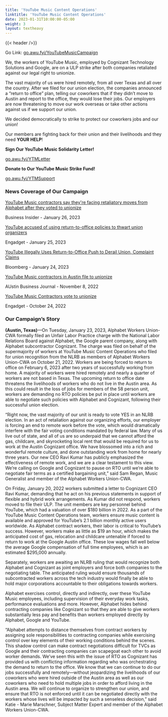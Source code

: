 ```yaml
---
title: 'YouTube Music Content Operations'
linktitle: 'YouTube Music Content Operations'
date: 2023-01-31T10:00:00-05:00
weight: 3
layout: textheavy
---
```


{{< header />}}

Go Link: [go.awu.fyi/YouTubeMusicCampaign](https://go.awu.fyi/YouTubeMusicCampaign)

We, the workers of YouTube Music, employed by Cognizant Technology Solutions and Google, are on a ULP strike after both companies retaliated against our legal right to unionize.

The vast majority of us were hired remotely, from all over Texas and all over the country. After we filed for our union election, the companies announced a “return to office” plan, telling our coworkers that if they didn’t move to Austin and report to the office, they would lose their jobs. Our employers are now threatening to move our work overseas or take other actions against us if we support our union.

We decided democratically to strike to protect our coworkers jobs and our union!

Our members are fighting back for their union and their livelihoods and they need **YOUR HELP**!

**Sign Our YouTube Music Solidarity Letter!**

[go.awu.fyi/YTMLetter](https://go.awu.fyi/YTMLetter)

**Donate to Our YouTube Music Strike Fund!**

[go.awu.fyi/YTMSupport](https://go.awu.fyi/YTMSupport)


### News Coverage of Our Campaign

[YouTube Music contractors say they're facing retaliatory moves from Alphabet after they voted to unionize](https://www.businessinsider.com/youtube-music-nlrb-complaint-return-to-office-google-alphabet-union-2023-1)

Business Insider - January 26, 2023

[YouTube accused of using return-to-office policies to thwart union organizers](https://www.engadget.com/youtube-music-content-operations-contractors-union-184653045.html)

Engadget - January 25, 2023

[YouTube Illegally Uses Return-to-Office Push to Derail Union, Complaint Claims](https://www.bloomberg.com/news/articles/2023-01-24/youtube-uses-return-to-office-push-to-undercut-union-group-says)

Bloomberg - January 24, 2023

[YouTube Music contractors in Austin file to unionize](https://www.bizjournals.com/austin/news/2022/11/08/youtube-music-cognizant-contracters-unionize.html)

AUstin Business Journal - November 8, 2022

[YouTube Music Contractors vote to unionize](https://www.engadget.com/youtube-music-content-operations-contractors-union-184653045.html)

Engadget - October 24, 2022


### Our Campaign’s Story

**(Austin, Texas)**—On Tuesday, January 23, 2023, Alphabet Workers Union-CWA formally filed an Unfair Labor Practice charge with the National Labor Relations Board against Alphabet, the Google parent company, along with Alphabet subcontractor Cognizant. The charge was filed on behalf of  the supermajority of workers at YouTube Music Content Operations who filed for union recognition from the NLRB as members of Alphabet Workers Union-CWA on October 21, 2022. Workers are being forced to return to office on February 6, 2023 after two years of successfully working from home. A majority of workers were hired remotely and nearly a quarter of workers are not based in Texas. The upcoming return to office date threatens the livelihoods of workers who do not live in the Austin area. As this could result in the loss of jobs for members of the 58 person unit, workers are demanding no RTO policies be put in place until workers are able to negotiate such policies with Alphabet and Cognizant, following their successful union election. 

“Right now, the vast majority of our unit is ready to vote YES in an NLRB election. In an act of retaliation against our organizing efforts, our employer is forcing an end to remote work before the vote, which would dramatically interfere with the fair voting conditions mandated by federal law. Many of us live out of state, and all of us are so underpaid that we cannot afford the gas, childcare, and skyrocketing local rent that would be required for us to work at the Austin Cognizant office. We have blossomed into a rich and wonderful remote culture, and done outstanding work from home for nearly three years. Our new CEO Ravi Kumar has publicly emphasized the effectiveness of remote work, and we are a clear testament to this view. We’re calling on Google and Cognizant to pause on RTO until we’re able to negotiate fair terms as a certified bargaining unit,” said Sam Regan, Music Generalist and member of the Alphabet Workers Union-CWA. 

On Friday, January 20, 2022 workers submitted a letter to Cognizant CEO Ravi Kumar, demanding that he act on his previous statements in support of flexible and hybrid work arrangements. As Kumar did not respond, workers moved to file their ULP. 
The unit members are key personnel behind YouTube, which had a valuation of over $180 billion in 2022. As a part of the YouTube Music Content Operations team, workers ensure music content is available and approved for YouTube’s 2.1 billion monthly active users worldwide. As Alphabet contract workers, their labor is  critical to YouTube’s success. However, workers make as little as $19 an hour, which makes the anticipated cost of gas, relocation and childcare untenable if forced to return to work at the Google Austin office. These low wages fall well below the average Google compensation of full time employees, which is an estimated $295,000 annually. 

Separately, workers are awaiting an NLRB ruling that would recognize both Alphabet and Cognizant as joint employers and force both companies to the negotiating table. The anticipated ruling would ensure thousands of subcontracted workers across the tech industry would finally be able to hold major corporations accountable to their obligations towards workers.

Alphabet exercises control, directly and indirectly, over these YouTube Music employees, including supervision of their everyday work tasks, performance evaluations and more. However, Alphabet hides behind contracting companies like Cognizant so that they are able to give workers substantially less pay and benefits than workers employed directly by Alphabet, Google and YouTube. 

“Alphabet attempts to distance themselves from contract workers by assigning sole responsibilities to contracting companies while exercising control over key elements of their working conditions behind the scenes. This shadow control can make contract negotiations difficult for TVCs as Google and their contracting companies can scapegoat each other to avoid worker demands. We’ve seen this with the issue of RTO as Cognizant has provided us with conflicting information regarding who was orchestrating the demand to return to the office. We know that we can continue to do our jobs successfully and remotely—without jeopardizing the livelihoods of our coworkers who were hired outside of the Austin area as well as our coworkers who need to hold multiple jobs in order to afford living in the Austin area. We will continue to organize to strengthen our union, and ensure that RTO is not enforced until it can be negotiated directly with the workers whose lives will be impacted by such a senseless decision,” said Katie - Marie Marschner, Subject Matter Expert and member of the Alphabet Workers Union-CWA.